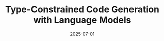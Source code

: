 ---
layout: post
title: "Type-Constrained Code Generation with Language Models"
date: 2025-07-01
categories: research
authors: "Niels Mündler*, <u>Jingxuan He</u>*, Hao Wang, Koushik Sen, Dawn Song, Martin Vechev"
venue: "ACM SIGPLAN Conference on Programming Language Design and Implementation (PLDI)"
paper: https://arxiv.org/pdf/2504.09246
code: https://github.com/eth-sri/type-constrained-code-generation
highlight: true
topic: pl
---
